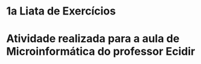 # 1a Liata de Exercícios 
# Atividade realizada para a aula de Microinformática do professor Ecidir
